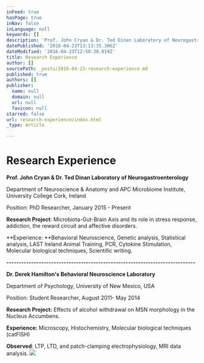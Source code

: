 ```yaml
---
inFeed: true
hasPage: true
inNav: false
inLanguage: null
keywords: []
description: 'Prof. John Cryan & Dr. Ted Dinan Laboratory of Neurogastroenterology'
datePublished: '2016-04-23T13:13:35.306Z'
dateModified: '2016-04-23T12:50:38.919Z'
title: Research Experience
author: []
sourcePath: _posts/2016-04-23-research-experience.md
published: true
authors: []
publisher:
  name: null
  domain: null
  url: null
  favicon: null
starred: false
url: research-experience/index.html
_type: Article

---
```

# Research Experience

**Prof. John Cryan & Dr. Ted Dinan Laboratory of Neurogastroenterology**

Department of Neuroscience & Anatomy and APC Microbiome Institute, University College Cork, Ireland

Position: PhD Researcher, January 2015 - Present

**Research Project**: Microbiota-Gut-Brain Axis and its role in stress response, addiction, the reward circuit and affective disorders.

**Experience: **Behavioral Neuroscience, Genetic analysis, Statistical analysis, LAST Ireland Animal Training, PCR, Cytokine Stimulation, Molecular biological techniques, Scientific writing.

**----------------------------------------------------------------------------**

**Dr. Derek Hamilton's Behavioral Neuroscience Laboratory**

Department of Psychology, University of New Mexico, USA

Position: Student Researcher, August 2011- May 2014

**Research Project:** Effects of alcohol withdrawal on MSN morphology in the Nucleus Accumbens. 

**Experience:** Microscopy, Histochemistry, Molecular biological techniques (catFISH)

**Observed**: LTP, LTD, and patch-clamping electrophysiology, MRI data analysis.
![](https://the-grid-user-content.s3-us-west-2.amazonaws.com/8fc56822-b540-43eb-b810-fda54891ed97.jpg)